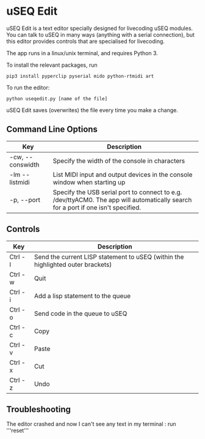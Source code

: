 # uSEQ Edit

uSEQ Edit is a text editor specially designed for livecoding uSEQ modules.  You can talk to uSEQ in many ways (anything with a serial connection), but this editor provides controls that are specialised for livecoding.

The app runs in a linux/unix terminal, and requires Python 3.

To install the relevant packages, run 

```
pip3 install pyperclip pyserial mido python-rtmidi art
```


To run the editor:

```
python useqedit.py [name of the file]
```


uSEQ Edit saves (overwrites) the file every time you make a change.


## Command Line Options

| Key | Description |
| --- | --- |
| -cw, --conswidth | Specify the width of the console in characters |
| -lm --listmidi | List MIDI input and output devices in the console window when starting up |
| -p, --port | Specify the USB serial port to connect to e.g. /dev/ttyACM0. The app will automatically search for a port if one isn't specified.|



## Controls

| Key | Description |
| --- | --- |
| Ctrl - l | Send the current LISP statement to uSEQ (within the highlighted outer brackets) |
| Ctrl - w | Quit |
| Ctrl - i | Add a lisp statement to the queue |
| Ctrl - o | Send code in the queue to uSEQ |
| Ctrl - c | Copy |
| Ctrl - v | Paste |
| Ctrl - x | Cut |
| Ctrl - z | Undo |





## Troubleshooting

The editor crashed and now I can't see any text in my terminal
: run '''reset'''
